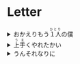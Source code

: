 <h1>Letter</h1>
<details><summary>おかえりもう<ruby>１人<rt>ひとり</rt></ruby>の僕</summary>欢迎回来，另一个我</details>
<details><summary><ruby>上手<rt>うま</rt></ruby>くやれたかい</summary>一切还顺利吗</details>
<details><summary>うんそれなりに</summary>嗯 还可以<a href="/opus/a.md">a</a></details>
